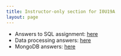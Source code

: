 ```yaml
---
title: Instructor-only section for I0U19A
layout: page
---
```

* Answers to SQL assignment: [here](RDBMS-answers.html)
* Data processing answers: [here](data-processing-answers.html)
* MongoDB answers: [here](mongodb-answers.html)

